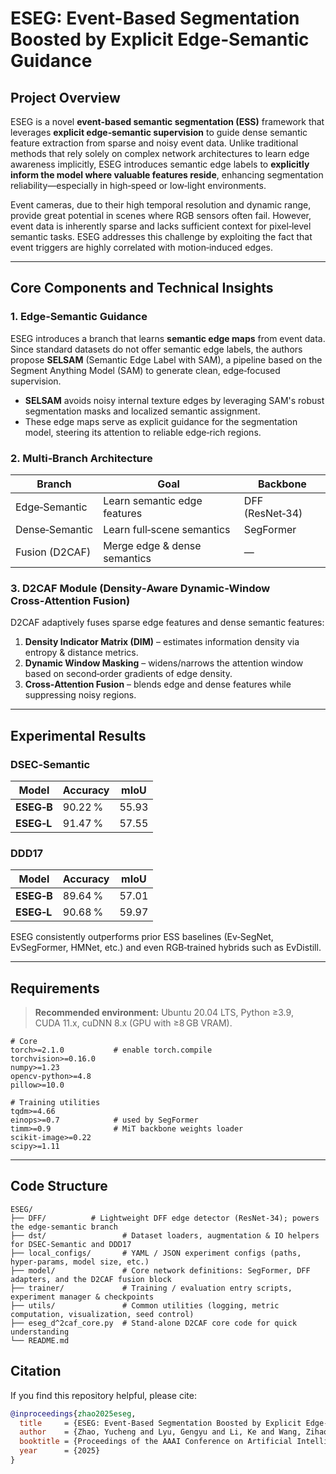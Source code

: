 # ESEG: Event-Based Segmentation Boosted by Explicit Edge‑Semantic Guidance

## Project Overview
ESEG is a novel **event‑based semantic segmentation (ESS)** framework that leverages **explicit edge‑semantic supervision** to guide dense semantic feature extraction from sparse and noisy event data. Unlike traditional methods that rely solely on complex network architectures to learn edge awareness implicitly, ESEG introduces semantic edge labels to **explicitly inform the model where valuable features reside**, enhancing segmentation reliability—especially in high‑speed or low‑light environments.

Event cameras, due to their high temporal resolution and dynamic range, provide great potential in scenes where RGB sensors often fail. However, event data is inherently sparse and lacks sufficient context for pixel‑level semantic tasks. ESEG addresses this challenge by exploiting the fact that event triggers are highly correlated with motion‑induced edges.

---

## Core Components and Technical Insights

### 1. Edge‑Semantic Guidance
ESEG introduces a branch that learns **semantic edge maps** from event data. Since standard datasets do not offer semantic edge labels, the authors propose **SELSAM** (Semantic Edge Label with SAM), a pipeline based on the Segment Anything Model (SAM) to generate clean, edge‑focused supervision.

* **SELSAM** avoids noisy internal texture edges by leveraging SAM's robust segmentation masks and localized semantic assignment.
* These edge maps serve as explicit guidance for the segmentation model, steering its attention to reliable edge‑rich regions.

### 2. Multi‑Branch Architecture

| Branch          | Goal                          | Backbone        |
| --------------- | ----------------------------- | --------------- |
| Edge‑Semantic   | Learn semantic edge features  | DFF (ResNet‑34) |
| Dense‑Semantic  | Learn full‑scene semantics    | SegFormer       |
| Fusion (D2CAF)  | Merge edge & dense semantics  | —               |

### 3. D2CAF Module (Density‑Aware Dynamic‑Window Cross‑Attention Fusion)
D2CAF adaptively fuses sparse edge features and dense semantic features:

1. **Density Indicator Matrix (DIM)** – estimates information density via entropy & distance metrics.
2. **Dynamic Window Masking** – widens/narrows the attention window based on second‑order gradients of edge density.
3. **Cross‑Attention Fusion** – blends edge and dense features while suppressing noisy regions.

---

## Experimental Results

### DSEC‑Semantic

| Model      | Accuracy | mIoU |
| ---------- | -------- | ---- |
| **ESEG‑B** | 90.22 %  | 55.93 |
| **ESEG‑L** | 91.47 %  | 57.55 |

### DDD17

| Model      | Accuracy | mIoU |
| ---------- | -------- | ---- |
| **ESEG‑B** | 89.64 %  | 57.01 |
| **ESEG‑L** | 90.68 %  | 59.97 |

ESEG consistently outperforms prior ESS baselines (Ev‑SegNet, EvSegFormer, HMNet, etc.) and even RGB‑trained hybrids such as EvDistill.

---

## Requirements

> **Recommended environment:** Ubuntu 20.04 LTS, Python ≥3.9, CUDA 11.x, cuDNN 8.x (GPU with ≥8 GB VRAM).

```text
# Core
torch>=2.1.0           # enable torch.compile
torchvision>=0.16.0
numpy>=1.23
opencv-python>=4.8
pillow>=10.0

# Training utilities
tqdm>=4.66
einops>=0.7            # used by SegFormer
timm>=0.9              # MiT backbone weights loader
scikit-image>=0.22
scipy>=1.11
```



---

## Code Structure

```
ESEG/
├── DFF/          # Lightweight DFF edge detector (ResNet-34); powers the edge-semantic branch
├── dst/                 # Dataset loaders, augmentation & IO helpers for DSEC-Semantic and DDD17
├── local_configs/       # YAML / JSON experiment configs (paths, hyper-params, model size, etc.)
├── model/               # Core network definitions: SegFormer, DFF adapters, and the D2CAF fusion block
├── trainer/             # Training / evaluation entry scripts, experiment manager & checkpoints
├── utils/               # Common utilities (logging, metric computation, visualization, seed control)
├── eseg_d^2caf_core.py  # Stand-alone D2CAF core code for quick understanding
└── README.md            
```

## Citation

If you find this repository helpful, please cite:

```bibtex
@inproceedings{zhao2025eseg,
  title     = {ESEG: Event-Based Segmentation Boosted by Explicit Edge-Semantic Guidance},
  author    = {Zhao, Yucheng and Lyu, Gengyu and Li, Ke and Wang, Zihao and Chen, Hao and Yang, Zhen and Deng, Yongjian},
  booktitle = {Proceedings of the AAAI Conference on Artificial Intelligence},
  year      = {2025}
}
```


